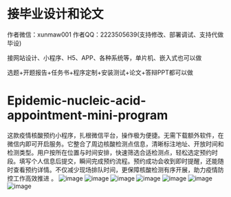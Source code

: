 # 接毕业设计和论文
作者微信：xunmaw001  作者QQ：2223505639(支持修改、部署调试、支持代做毕设)

接网站设计、小程序、H5、APP、各种系统等，单片机、嵌入式也可以做

选题+开题报告+任务书+程序定制+安装测试+论文+答辩PPT都可以做
# Epidemic-nucleic-acid-appointment-mini-program
这款疫情核酸预约小程序，扎根微信平台，操作极为便捷。无需下载额外软件，在微信内即可开启服务。它整合了周边核酸检测点信息，清晰标注地址、开放时间和检测类型。用户按所在位置与时间安排，快速筛选合适检测点，轻松选定预约时段。填写个人信息后提交，瞬间完成预约流程。预约成功会收到即时提醒，还能随时查看预约详情。不仅减少现场排队时间，更保障核酸检测有序开展，助力疫情防控工作高效推进 。 
![image](https://github.com/user-attachments/assets/04d0478c-23bf-4a3b-a6d4-831bcccafaad)
![image](https://github.com/user-attachments/assets/25779693-5299-4f31-b7b2-3e1f87e4fca6)
![image](https://github.com/user-attachments/assets/1223ba17-ccff-4f93-8c62-d10004db354d)
![image](https://github.com/user-attachments/assets/b89987be-eab9-4804-80d5-73a22c5284a0)
![image](https://github.com/user-attachments/assets/778268da-90ac-40d5-8f0e-8d0ba066055f)
![image](https://github.com/user-attachments/assets/18637c22-686e-43d7-ad5f-b213385ab29b)
![image](https://github.com/user-attachments/assets/379e315c-e98e-46e2-b03d-fa1abef0a493)
